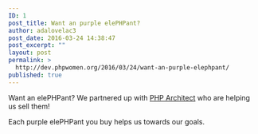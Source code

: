 ```yaml
---
ID: 1
post_title: Want an purple elePHPant?
author: adalovelac3
post_date: 2016-03-24 14:38:47
post_excerpt: ""
layout: post
permalink: >
  http://dev.phpwomen.org/2016/03/24/want-an-purple-elephpant/
published: true
---
```

<div class="_5x46"></div>
<div id="js_33" class="_5pbx userContent" data-ft="{&quot;tn&quot;:&quot;K&quot;}">

Want an elePHPant? We partnered up with <a class="profileLink" href="https://www.facebook.com/phparch/" data-hovercard="/ajax/hovercard/page.php?id=184392588238989" data-hovercard-prefer-more-content-show="1" data-hovercard-obj-id="184392588238989">PHP Architect</a> who are helping us sell them!

Each purple elePHPant you buy helps us towards our goals.

</div>